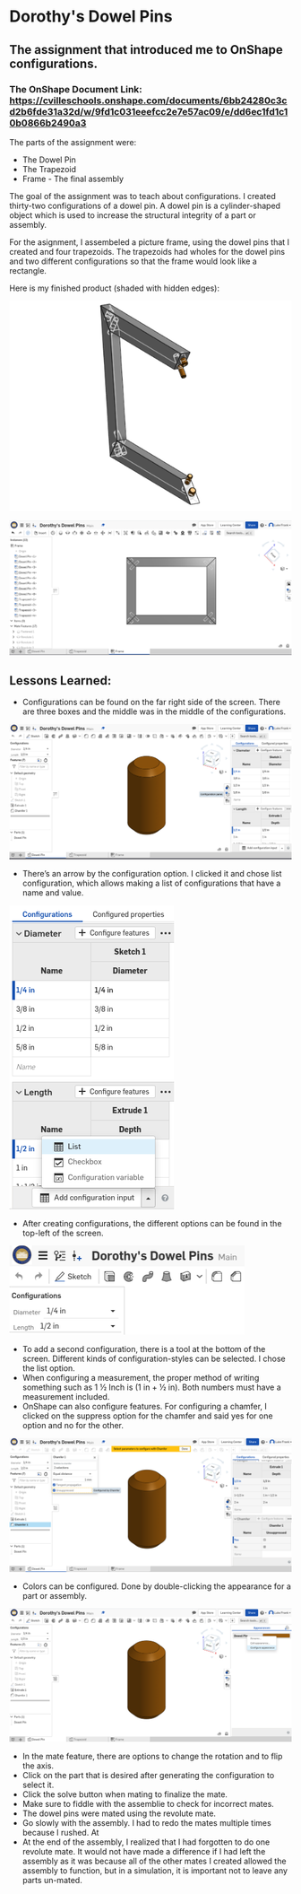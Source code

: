 # Dorothy's Dowel Pins 
## The assignment that introduced me to OnShape configurations.
### The OnShape Document Link: https://cvilleschools.onshape.com/documents/6bb24280c3cd2b6fde31a32d/w/9fd1c031eeefcc2e7e57ac09/e/dd6ec1fd1c10b0866b2490a3
The parts of the assignment were:
* The Dowel Pin
* The Trapezoid 
* Frame - The final assembly

The goal of the assignment was to teach about configurations. I created thirty-two configurations of a dowel pin. A dowel pin is a cylinder-shaped object which is used to increase the structural integrity of a part or assembly.

For the asignment, I assembeled a picture frame, using the dowel pins that I created and four trapezoids. The trapezoids had wholes for the dowel pins and two different configurations so that the frame would look like a rectangle. 

Here is my finished product (shaded with hidden edges): 

![Dowel Pin Sideways Picture](/Dorothy's_Dowel_Pins/Media/Luke-Engineering_III-Dorothy's_Dowel_Pins-Frame_Sideways_Picture.png)

![Dowel Pin Front Picture](/Dorothy's_Dowel_Pins/Media/Luke-Engineering_III-Frame_Front_Picture.png)

## Lessons Learned:

* Configurations can be found on the far right side of the screen. There are three boxes and the middle was in the middle of the configurations. 

![Configuration Location](/Dorothy's_Dowel_Pins/Media/Luke-Engineering_III-Dorothy's_Dowel_Pins-Configuration_Panel.png)

* There’s an arrow by the configuration option. I clicked it and chose list configuration, which allows making a list of configurations that have a name and value.

![List Configuration](/Dorothy's_Dowel_Pins/Media/Luke-Engineering_III-Dorothy's_Dowel_Pins-List_Configuration.png)

* After creating configurations, the different options can be found in the top-left of the screen.

![Configurations Tab](/Dorothy's_Dowel_Pins/Media/Luke-Engineering_III-Dorothy's_Dowel_Pins-Configurations_Tab.png)

* To add a second configuration, there is a tool at the bottom of the screen. Different kinds of configuration-styles can be selected. I chose the list option.
* When configuring a measurement, the proper method of writing something such as 1 ½ Inch is (1 in + ½ in). Both numbers must have a measurement included. 
* OnShape can also configure features. For configuring a chamfer, I clicked on the suppress option for the chamfer and said yes for one option and no for the other.

![Feature Configuration](/Dorothy's_Dowel_Pins/Media/Luke-Engineering_III-Dorothy's_Dowel_Pins-Feature_Configuration.png)

* Colors can be configured. Done by double-clicking the appearance for a part or assembly.

![Apearance Configuration](/Dorothy's_Dowel_Pins/Media/Luke-Engineering_III-Dorothy's_Dowel_Pins-Apearance_Configuration.png)

* In the mate feature, there are options to change the rotation and to flip the axis.
* Click on the part that is desired after generating the configuration to select it.
* Click the solve button when mating to finalize the mate.
* Make sure to fiddle with the assemblie to check for incorrect mates.
* The dowel pins were mated using the revolute mate.
* Go slowly with the assembly. I had to redo the mates multiple times because I rushed. At
* At the end of the assembly, I realized that I had forgotten to do one revolute mate. It would not have made a difference if I had left the assembly as it was because all of the other mates I created allowed the assembly to function, but in a simulation, it is important not to leave any parts un-mated. 



